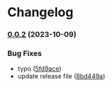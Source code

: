 # Changelog

### [0.0.2](https://www.github.com/Eazybright/parity_prop/compare/v0.0.1...v0.0.2) (2023-10-09)


### Bug Fixes

* typo ([5fd9ace](https://www.github.com/Eazybright/parity_prop/commit/5fd9acee6cb1bf10cd2f68b96cfcfc665ec22464))
* update release file ([8bd449a](https://www.github.com/Eazybright/parity_prop/commit/8bd449a121f64b49901d3558e04c92dd9a2f3647))
